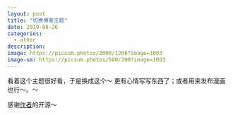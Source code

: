 ```yaml
---
layout: post
title: "切换博客主题"
date: 2019-06-26
categories:
  - other
description:
image: https://picsum.photos/2000/1200?image=1003
image-sm: https://picsum.photos/500/300?image=1003
---
```


看着这个主题很好看，于是换成这个～ 更有心情写写东西了；或者用来发布漫画也行～。～

感谢[作者](https://thomasvaeth.github.io/trophy-jekyll/)的开源～